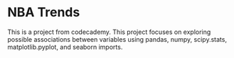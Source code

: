 # NBA Trends
This is a project from codecademy. This project focuses on exploring possible associations between variables using pandas, numpy, scipy.stats, matplotlib.pyplot, and seaborn imports.
